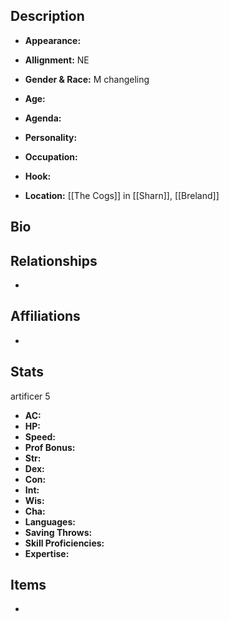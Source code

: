 ## Description
- **Appearance:** 

- **Allignment:** NE

- **Gender & Race:** M changeling

- **Age:** 

- **Agenda:** 

- **Personality:** 

- **Occupation:** 

- **Hook:** 

- **Location:** [[The Cogs]] in [[Sharn]], [[Breland]]

## Bio


## Relationships
- 

## Affiliations
- 

## Stats
artificer 5
- **AC:** 
- **HP:** 
- **Speed:** 
- **Prof Bonus:** 
- **Str:** 
- **Dex:** 
- **Con:** 
- **Int:** 
- **Wis:** 
- **Cha:** 
- **Languages:** 
- **Saving Throws:** 
- **Skill Proficiencies:** 
- **Expertise:** 


## Items
- 
